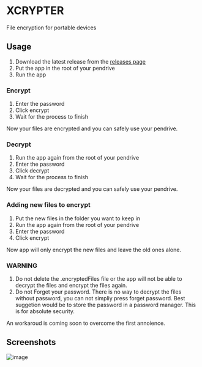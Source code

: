 # XCRYPTER
File encryption for portable devices

## Usage
1. Download the latest release from the [releases page](https://github.com/darkard2003/XCRYPT/releases/tag/v0.1.0)
2. Put the app in the root of your pendrive
3. Run the app

### Encrypt
1. Enter the password
2. Click encrypt
3. Wait for the process to finish

Now your files are encrypted and you can safely use your pendrive.

### Decrypt
1. Run the app again from the root of your pendrive
2. Enter the password
3. Click decrypt
4. Wait for the process to finish

Now your files are decrypted and you can safely use your pendrive.

### Adding new files to encrypt
1. Put the new files in the folder you want to keep in
2. Run the app again from the root of your pendrive
3. Enter the password
4. Click encrypt

Now app will only encrypt the new files and leave the old ones alone.

### WARNING
1. Do not delete the .encryptedFiles file or the app will not be able to decrypt the files and encrypt the files again.
2. Do not Forget your password. There is no way to decrypt the files without password, you can not simpliy press forget password. Best suggetion would be to store the password in a password manager. This is for absolute security.

An workaroud is coming soon to overcome the first annoience.

## Screenshots
![image](https://user-images.githubusercontent.com/95243692/230137654-f7fc53bd-1c13-440c-bd83-982dbe737f04.png)





